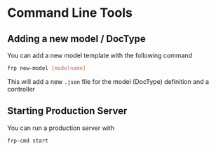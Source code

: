 # Command Line Tools

## Adding a new model / DocType

You can add a new model template with the following command

```sh
frp new-model [modelname]
```

This will add a new `.json` file for the model (DocType) definition and a controller

## Starting Production Server

You can run a production server with

```sh
frp-cmd start
```
